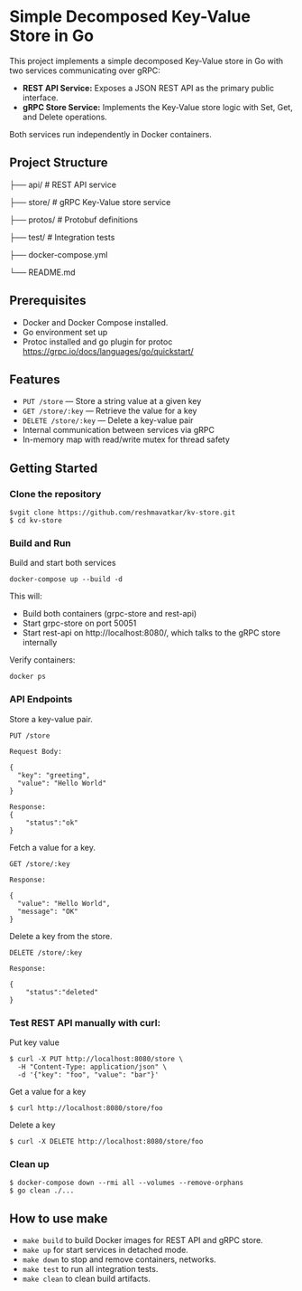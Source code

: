 # Simple Decomposed Key-Value Store in Go

This project implements a simple decomposed Key-Value store in Go with two services communicating over gRPC:

- **REST API Service:** Exposes a JSON REST API as the primary public interface.
- **gRPC Store Service:** Implements the Key-Value store logic with Set, Get, and Delete operations.

Both services run independently in Docker containers.

## Project Structure

├── api/ # REST API service

├── store/ # gRPC Key-Value store service

├── protos/ # Protobuf definitions

├── test/ # Integration tests

├── docker-compose.yml

└── README.md


## Prerequisites
- Docker and Docker Compose installed.
- Go environment set up
- Protoc installed and go plugin for protoc https://grpc.io/docs/languages/go/quickstart/

## Features

- `PUT /store` — Store a string value at a given key
- `GET /store/:key` — Retrieve the value for a key
- `DELETE /store/:key` — Delete a key-value pair
- Internal communication between services via gRPC
- In-memory map with read/write mutex for thread safety


## Getting Started

###  Clone the repository

```
$vgit clone https://github.com/reshmavatkar/kv-store.git
$ cd kv-store
```
### Build and Run

Build and start both services
```
docker-compose up --build -d
```
This will:

- Build both containers (grpc-store and rest-api)
- Start grpc-store on port 50051
- Start rest-api on http://localhost:8080/, which talks to the gRPC store internally

Verify containers:
```
docker ps
```

### API Endpoints
Store a key-value pair.

```
PUT /store

Request Body:

{
  "key": "greeting",
  "value": "Hello World"
}

Response:
{
    "status":"ok"
}
```

Fetch a value for a key.
```
GET /store/:key

Response:

{
  "value": "Hello World",
  "message": "OK"
}
```

Delete a key from the store.
```
DELETE /store/:key

Response:

{
    "status":"deleted"
}
```

### Test REST API manually with curl:
Put key value
```
$ curl -X PUT http://localhost:8080/store \
  -H "Content-Type: application/json" \
  -d '{"key": "foo", "value": "bar"}'
```

Get a value for a key 
```
$ curl http://localhost:8080/store/foo
```

Delete a key
```
$ curl -X DELETE http://localhost:8080/store/foo
```

### Clean up
```
$ docker-compose down --rmi all --volumes --remove-orphans
$ go clean ./...
```

## How to use make
- `make build` to build Docker images for REST API and gRPC store.
- `make up` for start services in detached mode.
- `make down` to stop and remove containers, networks.
- `make test` to run all integration tests.
- `make clean` to clean build artifacts.

